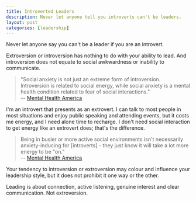 ```yaml
---
title: Introverted Leaders
description: Never let anyone tell you introverts can't be leaders.
layout: post
categories: [leadership]
---
```


Never let anyone say you can't be a leader if you are an introvert.

Extroversion or introversion has nothing to do with your ability to lead. And introversion does not equate to social awkwardness or inability to communicate.

> "Social anxiety is not just an extreme form of introversion. Introversion is related to social energy, while social anxiety is a mental health condition related to fear of social interactions." <br>-- [Mental Health America](https://mhanational.org/introversion-vs-social-anxiety#:~:text=With%20social%20anxiety%2C%20avoidance%20of,care%20rather%20than%20self%2Dprotection)

I'm an introvert that presents as an extrovert. I can talk to most people in most situations and enjoy public speaking and attending events, but it costs me energy, and I need alone time to recharge. I don't need social interaction to get energy like an extrovert does; that's the difference.

> Being in busier or more active social environments isn't necessarily anxiety-inducing for [introverts] - they just know it will take a lot more energy to be "on." <br>-- [Mental Health America](https://mhanational.org/introversion-vs-social-anxiety#:~:text=With%20social%20anxiety%2C%20avoidance%20of,care%20rather%20than%20self%2Dprotection)

Your tendency to introversion or extroversion may colour and influence your leadership style, but it does not prohibit it one way or the other.

Leading is about connection, active listening, genuine interest and clear communication. Not extroversion.
